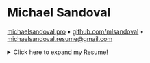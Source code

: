 # Michael Sandoval
[michaelsandoval.pro](http://michaelsandoval.pro) • [github.com/mlsandoval](https://github.com/mlsandoval/) • [michaelsandoval.resume@gmail.com](mailto:michaelsandoval.resume@gmail.com)
<details>
 <summary>Click here to expand my Resume!</summary>
 
## Objective
To apply the latest front and back end web technologies as I contribute to an agile team focused on developing responsive web applications, while learning as much as I may from my coworkers.

## Projects

### Ultralite Gear ([Live Site](https://ultralite.herokuapp.com)) ([Github](https://github.com/MLSandoval/ul-backpacks-store))
> Shopping cart app for ultralight backpack gear.

- Combined __React.js__ with __Bootstrap 4__ for an efficient and completely responsive design
- Hosted on __Heroku__ using their __Node.js__ buildpack on a Hobby Dyno
- Constructed __RDBMS__ using __Node.js Express__ server linking to a __PostgreSQL__ DB
- Built custom __PL/pgSQL__ functions to assist in managing cart/user/product data
- Combined __Redux__ and __React Router__ to manage state and front end routing

### Remogy ([Github](https://github.com/MLSandoval/remote_learning_app))
> Multi-User Remote Education web app designed to increase interaction and engagement during live-streamed class sessions.

- Incorporated __Node.js__ with __Socket.io__ for real-time event updates across all active clients
- Designed __MySQL RDBMS__ managing question, answer, video, and user data
- Built with __React.js__ front-end using various __npm__ packages
- Developed with __agile__ methodology to organize and execute work in 2-day sprints
- Employed __Twitch.tv API__ to feed live streams and chat functionality into app
- Designed __responsive__ styling and layout with __Bootstrap 4__
- Implemented __Webpack__ to bundle modules and compress code

### National Park Memory Match ([Live Site](https://natl-park-match.herokuapp.com)) ([Github](https://github.com/MLSandoval/memory-match))
> National Park themed card-flip matching game.

 - __jQuery__, __CSS3__, and __HTML5__ combine for dynamic styling and functionality
 - Utilized __cURL__ calls via a __PHP__ proxy to actively fetch NPS __API__ data and hide __API__ keys
 - Focus on __cross-browser__ compatibility and __responsive__ design
 - Applied __procedural__ programming principles to manage app functionality

<ins></ins>

## Professional Experience

### Client Operations Associate ([Maestro.io](https://info.maestro.io/)) Los Angeles, 2017 - 2018
> Tech Startup SaaS providing tools and solutions for enterprise live stream entities

- Formulated and implemented strategies for streaming entities of all types
- Consulted over 20 clients in growing, analyzing, and monetizing audiences with tools offered by Maestro's platform
- Collaborated with dev team to identify, log, and address bugs/user requests
- Trained clients/company candidates in use of platform and kept them abreast of new feature releases
- Managed relations with high value accounts vital to company success
- Created tutorial videos and assets for Zendesk using __Adobe Premiere/Photoshop__

### Film/Television Production (Mutiple Studios) Los Angeles, 2013 - 2017
> Worked in production offices of a number of shows for studios including NBC/Universal, Amazon, Netflix, Warner Brothers, and Disney

- Promoted twice, from entry level (Production Assistant) into management
(Production Office Coordinator)
- Directed staff workloads to meet strict deadlines and trained support staff
- Acquired and monitored equipment critical to show’s success
- Facilitated information flow across departments via email and hard copy distribution
- Closely assisted executive-level producers with all day-to-day tasks
- Maintained strong working relationships with studio contacts, managed cast, and delivered critical legal documentation

### AV Technician (Soul Shelter Productions) Los Angeles, 2013 - Present
> Worked on a per contract basis as an A/V Technician

- Procured gear necessary for events ranging from weddings to corporate presentations and banquets
- Assembled complex audio and visual arrangements for spaces large and small
- Arranged sound amplification setups for bands, DJs, auctioneers, and orators
- Inventoried, maintained, and rented out gear to subcontractors
- Setup and managed video live stream events with the arrival of Covid-19

<ins></ins>

# Education
 - __B.A. Anthropology__, Univeristy of California, Los Angeles, Summa Cum Laude.
      > Cultural and Evolutionary Principles

 - __LearningFuze__, Irvine, CA
      > Accelerated Web Development Program, 800+ hours over 3 months of web development under supervision of senior developers

# Skills & Technology
**Languages**|**Frameworks**|**Libraries**|**Servers**|**Data**|**Tools**|**cont.**
:-----:|:-----:|:-----:|:-----:|:-----:|:-----:|:-----:
__JavaScript__|__ReactJS__|jQuery|Node.js|JSON|git/Github|Chrome Dev Tools
__HTML5__|Express|__Redux__|PHP|REST API|Babel|Figma
__CSS3__|__Bootstrap 4__|React Router|Docker|MySQL|npm|VS Code
| | |Socket.IO|Linux (Ubuntu)|PostgreSQL|Webpack|Bash CLI
| | | | |Fetch|Postman| |

> Note: Skills & technology in __bold__ indicate higher level of proficiency.

# Personal Activities
  __Backpacking__
  - Thru-Hike, Out-and-back trails
  - Angel’s Landing, Zion National Park
  - Lost Palms Oasis, Joshua Tree National Park
 
  __Video Games__
  - RPG - Dark Souls, Elder Scrolls
  - FPS - Counter-Strike, Halo

  __Cooking__
  - Apricot Pie, Potato Salad, Homemade Tomato Sauce


<ins></ins>

The MIT License (MIT)
=====================

Copyright © `2020` `Michael Sandoval`

Permission is hereby granted, free of charge, to any person
obtaining a copy of this resume and associated documentation
files (the "Resume"), to deal in the Resume without
restriction, including without limitation the rights to use,
copy, modify, merge, publish, distribute, sublicense, and/or sell
copies of the Resume, and to permit persons to whom the
Resume is furnished to do so, subject to the following
conditions:

THE RESUME IS PROVIDED “AS IS”, WITHOUT WARRANTY OF ANY KIND,
EXPRESS OR IMPLIED, INCLUDING BUT NOT LIMITED TO THE WARRANTIES
OF MERCHANTABILITY, FITNESS FOR A PARTICULAR PURPOSE AND
NONINFRINGEMENT. IN NO EVENT SHALL THE AUTHORS OR COPYRIGHT
HOLDERS BE LIABLE FOR ANY CLAIM, DAMAGES OR OTHER LIABILITY,
WHETHER IN AN ACTION OF CONTRACT, TORT OR OTHERWISE, ARISING
FROM, OUT OF OR IN CONNECTION WITH THE RESUME OR THE USE OR
OTHER DEALINGS IN THE RESUME.
</details>
